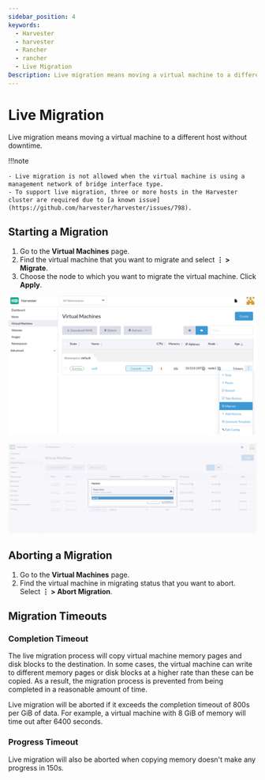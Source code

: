 ```yaml
---
sidebar_position: 4
keywords:
  - Harvester
  - harvester
  - Rancher
  - rancher
  - Live Migration
Description: Live migration means moving a virtual machine to a different host without downtime.
---
```


# Live Migration

Live migration means moving a virtual machine to a different host without downtime.

!!!note

    - Live migration is not allowed when the virtual machine is using a management network of bridge interface type.
    - To support live migration, three or more hosts in the Harvester cluster are required due to [a known issue](https://github.com/harvester/harvester/issues/798).


## Starting a Migration

1. Go to the **Virtual Machines** page.
1. Find the virtual machine that you want to migrate and select **⋮ > Migrate**.
1. Choose the node to which you want to migrate the virtual machine. Click **Apply**.

![](assets/migrate-action.png)

![](assets/migrate.png)

## Aborting a Migration

1. Go to the **Virtual Machines** page.
1. Find the virtual machine in migrating status that you want to abort. Select **⋮ > Abort Migration**.

## Migration Timeouts

### Completion Timeout

The live migration process will copy virtual machine memory pages and disk blocks to the destination. In some cases, the virtual machine can write to different memory pages or disk blocks at a higher rate than these can be copied. As a result, the migration process is prevented from being completed in a reasonable amount of time. 

Live migration will be aborted if it exceeds the completion timeout of 800s per GiB of data. For example, a virtual machine with 8 GiB of memory will time out after 6400 seconds.

### Progress Timeout

Live migration will also be aborted when copying memory doesn't make any progress in 150s.
